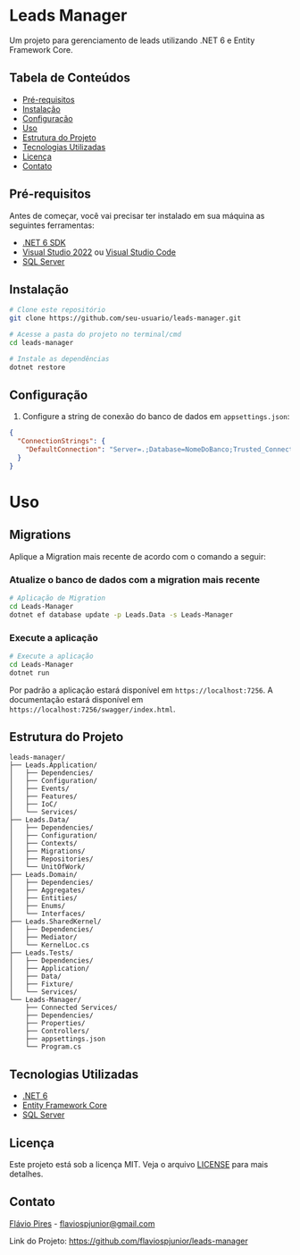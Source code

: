 # Leads Manager

Um projeto para gerenciamento de leads utilizando .NET 6 e Entity Framework Core.

## Tabela de Conteúdos

- [Pré-requisitos](#pré-requisitos)
- [Instalação](#instalação)
- [Configuração](#configuração)
- [Uso](#uso)
- [Estrutura do Projeto](#estrutura-do-projeto)
- [Tecnologias Utilizadas](#tecnologias-utilizadas)
- [Licença](#licença)
- [Contato](#contato)

## Pré-requisitos

Antes de começar, você vai precisar ter instalado em sua máquina as seguintes ferramentas:
- [.NET 6 SDK](https://dotnet.microsoft.com/download/dotnet/6.0)
- [Visual Studio 2022](https://visualstudio.microsoft.com/) ou [Visual Studio Code](https://code.visualstudio.com/)
- [SQL Server](https://www.microsoft.com/pt-br/sql-server/sql-server-downloads) 

## Instalação

```bash
# Clone este repositório
git clone https://github.com/seu-usuario/leads-manager.git

# Acesse a pasta do projeto no terminal/cmd
cd leads-manager

# Instale as dependências
dotnet restore
```

## Configuração

1. Configure a string de conexão do banco de dados em `appsettings.json`:

```json
{
  "ConnectionStrings": {
    "DefaultConnection": "Server=.;Database=NomeDoBanco;Trusted_Connection=True;MultipleActiveResultSets=true"
  }
}
```

# Uso

## Migrations

Aplique a Migration mais recente de acordo com o comando a seguir:

### Atualize o banco de dados com a migration mais recente

```bash
# Aplicação de Migration
cd Leads-Manager
dotnet ef database update -p Leads.Data -s Leads-Manager
```
### Execute a aplicação

```bash
# Execute a aplicação
cd Leads-Manager
dotnet run
```

Por padrão a aplicação estará disponível em `https://localhost:7256`.
A documentação estará disponível em `https://localhost:7256/swagger/index.html`.

## Estrutura do Projeto

```
leads-manager/
├── Leads.Application/
│   ├── Dependencies/
│   ├── Configuration/
│   ├── Events/
│   ├── Features/
│   ├── IoC/
│   └── Services/
├── Leads.Data/
│   ├── Dependencies/
│   ├── Configuration/
│   ├── Contexts/
│   ├── Migrations/
│   ├── Repositories/
│   └── UnitOfWork/
├── Leads.Domain/
│   ├── Dependencies/
│   ├── Aggregates/
│   ├── Entities/
│   ├── Enums/
│   └── Interfaces/
├── Leads.SharedKernel/
│   ├── Dependencies/
│   ├── Mediator/
│   └── KernelLoc.cs
├── Leads.Tests/
│   ├── Dependencies/
│   ├── Application/
│   ├── Data/
│   ├── Fixture/
│   └── Services/
└── Leads-Manager/
    ├── Connected Services/
    ├── Dependencies/
    ├── Properties/
    ├── Controllers/
    ├── appsettings.json
    └── Program.cs
```

## Tecnologias Utilizadas

- [.NET 6](https://dotnet.microsoft.com/download/dotnet/6.0)
- [Entity Framework Core](https://docs.microsoft.com/pt-br/ef/core/)
- [SQL Server](https://www.microsoft.com/pt-br/sql-server/sql-server-downloads)


## Licença

Este projeto está sob a licença MIT. Veja o arquivo [LICENSE](LICENSE) para mais detalhes.

## Contato

[Flávio Pires](https://www.linkedin.com/in/flaviospjunior/) - flaviospjunior@gmail.com

Link do Projeto: https://github.com/flaviospjunior/leads-manager
